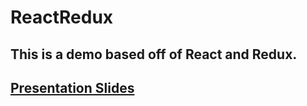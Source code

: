 # ReactRedux
## This is a demo based off of React and Redux.

## [Presentation Slides](https://docs.google.com/presentation/d/19MJFWvnWykPpNFhgJTqVxqEpq0UExsygBa3AsuT2WQo/edit?usp=sharing)
